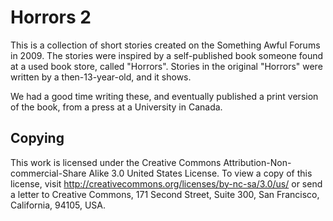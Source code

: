 Horrors 2
======

This is a collection of short stories created on the Something Awful Forums in 2009.
The stories were inspired by a self-published book someone found at a used book store,
called "Horrors".
Stories in the original "Horrors" were written by a then-13-year-old,
and it shows.

We had a good time writing these,
and eventually published a print version of the book,
from a press at a University in Canada.


Copying
------------
This work is licensed under the Creative Commons
Attribution-Non-commercial-Share Alike 3.0 United States License. To
view a copy of this license, visit
http://creativecommons.org/licenses/by-nc-sa/3.0/us/ or send a
letter to Creative Commons, 171 Second Street, Suite 300, San Francisco,
California, 94105, USA.